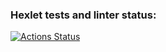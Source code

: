 ### Hexlet tests and linter status:
[![Actions Status](https://github.com/Mariya465/qa-engineer-project-84/actions/workflows/hexlet-check.yml/badge.svg)](https://github.com/Mariya465/qa-engineer-project-84/actions)